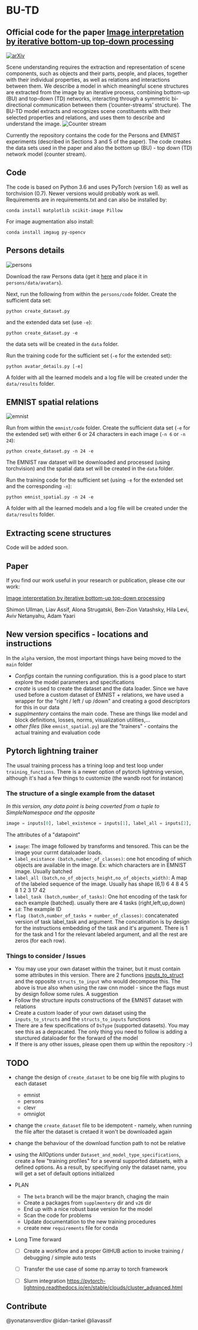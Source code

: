 # BU-TD
## Official code for the paper [Image interpretation by iterative bottom-up top-down processing](https://arxiv.org/abs/2105.05592)
[![arXiv](https://img.shields.io/badge/arXiv-2108.00946-b31b1b.svg)](https://arxiv.org/abs/2105.05592)

Scene understanding requires the extraction and representation of scene components, such as objects and their parts, people, and places, together with their individual properties, as well as relations and interactions between them. We describe a model in which meaningful scene structures are extracted from the image by an iterative process, combining bottom-up (BU) and top-down (TD) networks, interacting through a symmetric bi-directional communication between them (‘counter-streams’ structure). The BU-TD model extracts and recognizes scene constituents with their selected properties and relations, and uses them to describe and understand the image.
![Counter stream](/figures/Counter-stream.png)

Currently the repository contains the code for the Persons and EMNIST experiments (described in Sections 3 and 5 of the paper).
The code creates the data sets used in the paper and also the bottom up (BU) - top down (TD) network model (counter stream).


## Code
The code is based on Python 3.6 and uses PyTorch (version 1.6) as well as torchvision (0.7). Newer versions would probably work as well.
Requirements are in requirements.txt and can also be installed by:

`conda install matplotlib scikit-image Pillow`

For image augmentation also install:

`conda install imgaug py-opencv`

## Persons details
![persons](/figures/persons.png)

Download the raw Persons data (get it [here](https://www.dropbox.com/s/whea9na512vdjvh/avatars_6_raw.pkl?dl=0) and place it in `persons/data/avatars`).

Next, run the following from within the `persons/code` folder. 
Create the sufficient data set:

`python create_dataset.py`

and the extended data set (use `-e`):

`python create_dataset.py -e`

the data sets will be created in the `data` folder.

Run the training code for the sufficient set (`-e` for the extended set):

`python avatar_details.py [-e]`

A folder with all the learned models and a log file will be created under the `data/results` folder.

## EMNIST spatial relations
![emnist](/figures/emnist.png)

Run from within the `emnist/code` folder. 
Create the sufficient data set (`-e` for the extended set) with either 6 or 24 characters in each image (`-n 6` or `-n 24`):

`python create_dataset.py -n 24 -e`

The EMNIST raw dataset will be downloaded and processed (using torchvision) and the spatial data set will be created in the `data` folder.

Run the training code for the sufficient set (using `-e` for the extended set and the corresponding `-n`):

`python emnist_spatial.py -n 24 -e`

A folder with all the learned models and a log file will be created under the `data/results` folder.

## Extracting scene structures
Code will be added soon.

## Paper
If you find our work useful in your research or publication, please cite our work:

[Image interpretation by iterative bottom-up top-down processing](https://arxiv.org/abs/2105.05592)

Shimon Ullman, Liav Assif, Alona Strugatski, Ben-Zion Vatashsky, Hila Levi, Aviv Netanyahu, Adam Yaari


## New version specifics - locations and instructions

In the `alpha` version, the most important things have being moved to the `main` folder


-  *Configs* contain the running configuration. this is a good place to start explore the model parameters and specifications
- *create* is used to create the dataset and the data loader. Since we have used before a custom dataset of EMNIST + relations, we have used a wrapper for the "right / left / up /down" and creating a good descriptors for this in our data
- *supplmentery* contains the main code. These are things like model and block definitions, losses, norms, visualization utilities,...
- *other files* (like `emnist_spatial.py`) are the "trainers" - contains the actual training and evaluation code


## Pytorch lightning trainer

The usual training process has a trining loop and test loop under `training_functions`.
There is a newer option of pytorch lightning version, although it's had a few things to customize (the wandb root for instance)


### The structure of a single example from the dataset
*In this version, any data point is being coverted from a tuple to SimpleNamespace and the opposite*
```python
image = inputs[0], label_existence = inputs[1], label_all = inputs[2], label_task = inputs[3], id = inputs[4], flag = inputs[5]
```
The attributes of a "datapoint"
- `image`: The image followed by transforms and tensored. This can be the image your currnt dataloader loads.
- `label_existance (batch,number_of_classes)`: one hot encoding of which objects are available in the image. Ex: which characters are in EMNIST image. Usually batched
- `label_all (batch,no_of_objects_height,no_of_objects_width)`: A map of the labeled sequence of the image. Usually has shape (6,1)
6 4 8 4 5 8
1 2 3 17 42 
- `label_task (batch,number_of_tasks)`: One hot encoding of the task for each example (batched). usually there are 4 tasks (right,left,up,down)
- `id`: The example ID
- `flag (batch,number_of_tasks + number_of_classes)`: concatenated version of task label_task and argument. The concatination is by design for the instructions embedding of the task and it's argument. There is 1 for the task and 1 for the relevant labeled argument, and all the rest are zeros (for each row).


### Things to consider / Issues
- You may use your own dataset within the trainer, but it must contain some attributes in this version. There are 2 functions [inputs_to_struct](https://github.com/idan-tankel/BU-TD/blob/50fc829b9128e0a62991c595f3f8c628c2302293/main/supplmentery/emnist_dataset.py#L94) and the opposite `structs_to_input` who would decompose this. The above is true also when using the raw cnn model - since the flags must by design follow some rules. A suggestion
 - Follow the structure inputs constructions of the EMNIST dataset with relations
 - Create a custom loader of your own dataset using the `inputs_to_structs` and the `structs_to_inputs` functions
 - There are a few specifications of `DsType` (supported datasets). You may see this as a depracated. The only thing you need to follow is adding a sturctured dataloader for the forward of the model
 - If there is any other issues, please open them up within the repository :-) 






## TODO 
- change the design of `create_dataset` to be one big file with plugins to each dataset 
    - emnist
    - persons
    - clevr
    - omniglot
- change the `create_dataset` file to be idempotent - namely, when running the file after the dataset is cretaed it won't be downloaded again 
- change the behaviour of the download function path to not be relative

- using the AllOptions under `Dataset_and_model_type_specifications`, create a few "training profiles" for a several supported datasets, with a defined options. As a result, by specifiying only the dataset name, you will get a set of default options initialized


 - PLAN
    - The `beta` branch will be the major branch, chaging the main
    - Create a packages from `supplmentery` dir and `v26` dir
    - End up with a nice robust base version for the model
    - Scan the code for problems
    - Update documentation to the new training procedures
    - create new `requirements` file for conda
    

- Long Time forward
    - [ ] Create a workflow and a proper GitHUB action to invoke training / debugging / simple auto tests
    - [ ] Transfer the use case of some np.array to torch framework
    - [ ] Slurm integration https://pytorch-lightning.readthedocs.io/en/stable/clouds/cluster_advanced.html


## Contribute

@yonatansverdlov @idan-tankel @liavassif
